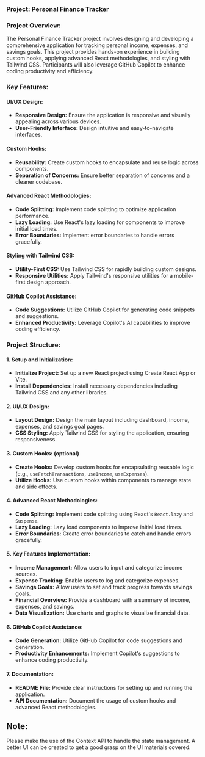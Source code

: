 ### **Project: Personal Finance Tracker**

### **Project Overview:**

The Personal Finance Tracker project involves designing and developing a comprehensive application for tracking personal income, expenses, and savings goals. This project provides hands-on experience in building custom hooks, applying advanced React methodologies, and styling with Tailwind CSS. Participants will also leverage GitHub Copilot to enhance coding productivity and efficiency.

### **Key Features:**

#### **UI/UX Design:**

- **Responsive Design:** Ensure the application is responsive and visually appealing across various devices.
- **User-Friendly Interface:** Design intuitive and easy-to-navigate interfaces.

#### **Custom Hooks:**

- **Reusability:** Create custom hooks to encapsulate and reuse logic across components.
- **Separation of Concerns:** Ensure better separation of concerns and a cleaner codebase.

#### **Advanced React Methodologies:**

- **Code Splitting:** Implement code splitting to optimize application performance.
- **Lazy Loading:** Use React's lazy loading for components to improve initial load times.
- **Error Boundaries:** Implement error boundaries to handle errors gracefully.

#### **Styling with Tailwind CSS:**

- **Utility-First CSS:** Use Tailwind CSS for rapidly building custom designs.
- **Responsive Utilities:** Apply Tailwind's responsive utilities for a mobile-first design approach.

#### **GitHub Copilot Assistance:**

- **Code Suggestions:** Utilize GitHub Copilot for generating code snippets and suggestions.
- **Enhanced Productivity:** Leverage Copilot's AI capabilities to improve coding efficiency.

### **Project Structure:**

#### **1. Setup and Initialization:**

- **Initialize Project:** Set up a new React project using Create React App or Vite.
- **Install Dependencies:** Install necessary dependencies including Tailwind CSS and any other libraries.

#### **2. UI/UX Design:**

- **Layout Design:** Design the main layout including dashboard, income, expenses, and savings goal pages.
- **CSS Styling:** Apply Tailwind CSS for styling the application, ensuring responsiveness.

#### **3. Custom Hooks:** (optional)

- **Create Hooks:** Develop custom hooks for encapsulating reusable logic (e.g., `useFetchTransactions`, `useIncome`, `useExpenses`).
- **Utilize Hooks:** Use custom hooks within components to manage state and side effects.

#### **4. Advanced React Methodologies:**

- **Code Splitting:** Implement code splitting using React's `React.lazy` and `Suspense`.
- **Lazy Loading:** Lazy load components to improve initial load times.
- **Error Boundaries:** Create error boundaries to catch and handle errors gracefully.

#### **5. Key Features Implementation:**

- **Income Management:** Allow users to input and categorize income sources.
- **Expense Tracking:** Enable users to log and categorize expenses.
- **Savings Goals:** Allow users to set and track progress towards savings goals.
- **Financial Overview:** Provide a dashboard with a summary of income, expenses, and savings.
- **Data Visualization:** Use charts and graphs to visualize financial data.

#### **6. GitHub Copilot Assistance:**

- **Code Generation:** Utilize GitHub Copilot for code suggestions and generation.
- **Productivity Enhancements:** Implement Copilot's suggestions to enhance coding productivity.

#### **7. Documentation:**

- **README File:** Provide clear instructions for setting up and running the application.
- **API Documentation:** Document the usage of custom hooks and advanced React methodologies.

## Note:

Please make the use of the Context API to handle the state management. A better UI can be created to get a good grasp on the UI materials covered.
